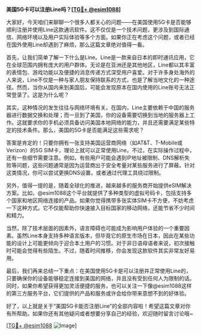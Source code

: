 **美国5G卡可以注册Line吗？[[TG💪+ @esim1088](https://t.me/s/esim1088)]**

大家好，今天咱们来聊聊一个很多人都关心的问题——在美国使用5G卡是否能够顺利注册并使用Line这款通讯软件。这不仅仅是一个技术问题，更涉及到国际通信、网络环境以及用户实际体验等多个方面。如果你正在考虑这个问题，或者已经在国外使用Line却遇到了麻烦，那么这篇文章绝对值得一看。

首先，让我们简单了解一下什么是Line。Line是一款来自日本的即时通讯应用，它在全球范围内拥有庞大的用户群体。无论是在亚洲还是其他地区，Line都以其丰富的表情包、游戏功能以及便捷的消息传递方式深受用户喜爱。对于许多身处海外的人来说，Line不仅是一种与家人朋友保持联系的方式，也是了解当地文化的一种途径。然而，当你从国内来到美国后，可能会发现原本在国内使用的Line账号无法正常登录了。这是为什么呢？

其实，这种情况的发生往往与网络环境有关。在国内，Line主要依赖于中国的服务器进行数据交换和处理；而一旦到了美国，你的设备需要切换到当地的服务器上工作。这就要求你的手机必须具备访问美国本地网络的能力，并且还需要满足某些特定的技术条件。那么，美国的5G卡是否能满足这些需求呢？

答案是肯定的！只要你拥有一张支持美国运营商网络（如AT&T、T-Mobile或Verizon）的5G SIM卡，理论上就可以正常使用Line。不过，在实际操作过程中，还有一些细节需要注意。例如，有些用户可能会遇到IP地址被限制、DNS解析失败等问题，这些问题通常是因为运营商出于安全考量对某些服务进行了屏蔽。针对这类情况，你可以尝试更换DNS设置，或者通过代理工具绕过限制。

另外，值得一提的是，随着全球化的推进，越来越多的服务商开始提供eSIM解决方案。比如，@esim1088这个平台就提供了多种类型的虚拟号码卡，包括支持多个国家和地区网络连接的产品。如果你觉得携带多张实体SIM卡不方便，不妨考虑一下这种方式。它不仅能帮助你快速接入目标国家的移动网络，还能节省不少时间和精力。

当然，除了技术层面的因素外，语言障碍也可能成为影响用户体验的一个重要因素。虽然Line本身支持多种语言版本，但毕竟它的原生市场在日本，因此在某些功能的设计上可能更倾向于迎合本土用户的习惯。对于非日语母语者来说，初次接触时可能会觉得有些陌生。不过，随着时间推移，你会发现这款软件其实非常友好易用。

最后，我们再来总结一下重点：在美国使用5G卡是可以注册并正常使用Line的，只要确保你的设备能够稳定连接到美国的网络，并且没有受到任何人为限制的话。同时，如果你希望获得更加灵活便捷的服务，也可以关注一下像@esim1088这样的第三方服务平台，它们提供的产品和服务或许会给你带来意想不到的好体验。

好了，以上就是关于“美国5G卡能否注册Line”的全部内容啦！希望这篇文章对你有所帮助。如果你还有其他疑问或者想要分享自己的经验，欢迎随时留言讨论哦~ 

[[TG💪+ @esim1088](https://t.me/s/esim1088) ![Image](https://i.postimg.cc/4NQfJmqS/Snipaste-2025-05-13-00-14-12.png)]